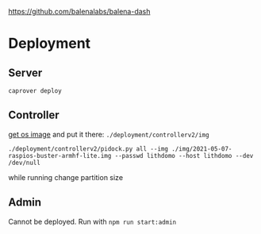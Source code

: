 https://github.com/balenalabs/balena-dash


Deployment
===

Server
---
``
caprover deploy
``

Controller
---
[get os image](https://www.raspberrypi.com/software/operating-systems/) and put it there: ``./deployment/controllerv2/img``
````
./deployment/controllerv2/pidock.py all --img ./img/2021-05-07-raspios-buster-armhf-lite.img --passwd lithdomo --host lithdomo --dev /dev/null
````
while running change partition size

Admin
---
Cannot be deployed. Run with ``npm run start:admin``
